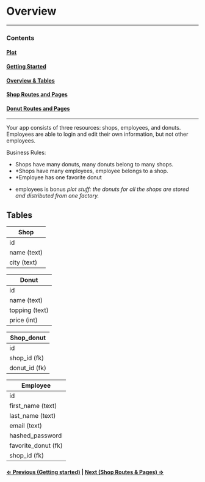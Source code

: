 # Overview

-----------------------
### Contents

#### [Plot](readme.md)

#### [Getting Started](getting_started.md)

#### [Overview & Tables](overview.md)

#### [Shop Routes and Pages](shop_routes_pages.md)

#### [Donut Routes and Pages](donut_routes_pages.md)
-------------------------


Your app consists of three resources: shops, employees, and donuts.  Employees are able to login and edit their own information, but not other employees.

Business Rules:

 - Shops have many donuts, many donuts belong to many shops.
 - *Shops have many employees, employee belongs to a shop.
 - *Employee has one favorite donut

* employees is bonus
*plot stuff: the donuts for all the shops are stored and distributed from one factory.*

## Tables

|Shop
|----------------
|id
|name (text)
|city (text)


|Donut
|----------------
|id
|name (text)
|topping (text)
|price (int)


|Shop_donut
|----------------
|id
|shop_id (fk)
|donut_id (fk)


|Employee
|----------------|
|id
|first_name (text)
|last_name (text)
|email (text)
|hashed_password
|favorite_donut (fk)
|shop_id (fk)


#### [⇐ Previous (Getting started)](getting_started.md) | [Next (Shop Routes & Pages) ⇒](shop_routes_pages.md)
